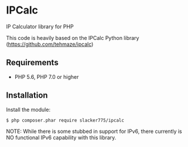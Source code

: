 # IPCalc
IP Calculator library for PHP

This code is heavily based on the IPCalc Python library (https://github.com/tehmaze/ipcalc)

## Requirements

- PHP 5.6, PHP 7.0 or higher

## Installation


Install the module:

```sh
$ php composer.phar require slacker775/ipcalc
```

NOTE: While there is some stubbed in support for IPv6, there currently is NO functional IPv6 capability with this library.
